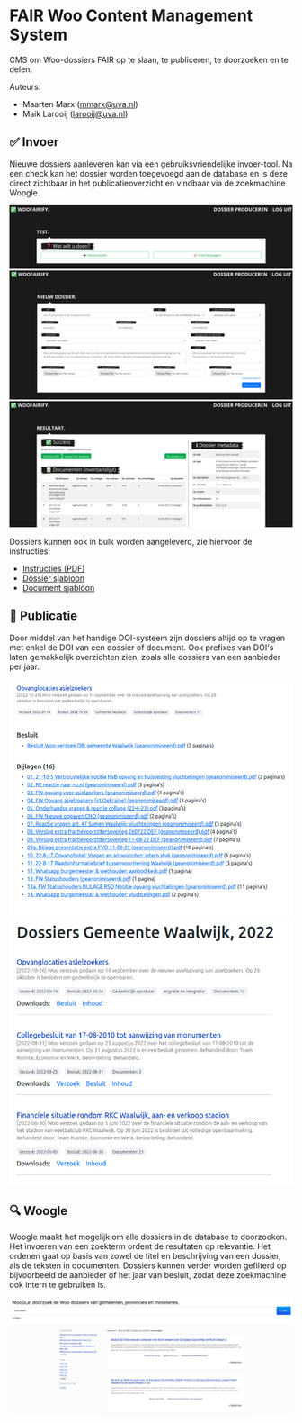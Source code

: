 # FAIR Woo Content Management System
CMS om Woo-dossiers FAIR op te slaan, te publiceren, te doorzoeken en te delen. 

Auteurs:
- Maarten Marx (mmarx@uva.nl)
- Maik Larooij (larooij@uva.nl)

## ✅ Invoer
Nieuwe dossiers aanleveren kan via een gebruiksvriendelijke invoer-tool. Na een check kan het dossier worden toegevoegd aan de database en is deze direct zichtbaar in het publicatieoverzicht en vindbaar via de zoekmachine Woogle.

![Invoer start](screenshots/invoer_start.png)
![Invoer scherm](screenshots/invoer_scherm.png)
![Invoer klaar](screenshots/invoer_success.png)

Dossiers kunnen ook in bulk worden aangeleverd, zie hiervoor de instructies:
- [Instructies (PDF)](aanleverinstructies/bulk_aanlevering.pdf)
- [Dossier sjabloon](aanleverinstructies/dossier_template.csv)
- [Document sjabloon](aanleverinstructies/document_template.csv)

## 📢 Publicatie
Door middel van het handige DOI-systeem zijn dossiers altijd op te vragen met enkel de DOI van een dossier of document. Ook prefixes van DOI's laten gemakkelijk overzichten zien, zoals alle dossiers van een aanbieder per jaar.

![Dossier los](screenshots/dossier_los.png)
![Overzicht](screenshots/dossier_lijst.png)

## 🔍 Woogle
Woogle maakt het mogelijk om alle dossiers in de database te doorzoeken. Het invoeren van een zoekterm ordent de resultaten op relevantie. Het ordenen gaat op basis van zowel de titel en beschrijving van een dossier, als de teksten in documenten. Dossiers kunnen verder worden gefilterd op bijvoorbeeld de aanbieder of het jaar van besluit, zodat deze zoekmachine ook intern te gebruiken is.

![Woogle](screenshots/woogle_screenshot.png)
